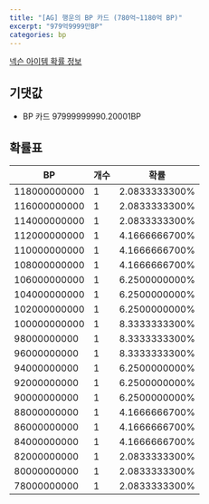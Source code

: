 ```yaml
---
title: "[AG] 행운의 BP 카드 (780억~1180억 BP)"
excerpt: "979억9999만BP"
categories: bp
---
```

[넥슨 아이템 확률 정보](http://iteminfo.nexon.com/probability/fo4?sn=7315)

## 기댓값
  - BP 카드 97999999990.20001BP

## 확률표

|BP|개수|확률|
|---|---|---|
|118000000000|1|2.0833333300%|
|116000000000|1|2.0833333300%|
|114000000000|1|2.0833333300%|
|112000000000|1|4.1666666700%|
|110000000000|1|4.1666666700%|
|108000000000|1|4.1666666700%|
|106000000000|1|6.2500000000%|
|104000000000|1|6.2500000000%|
|102000000000|1|6.2500000000%|
|100000000000|1|8.3333333300%|
|98000000000|1|8.3333333300%|
|96000000000|1|8.3333333300%|
|94000000000|1|6.2500000000%|
|92000000000|1|6.2500000000%|
|90000000000|1|6.2500000000%|
|88000000000|1|4.1666666700%|
|86000000000|1|4.1666666700%|
|84000000000|1|4.1666666700%|
|82000000000|1|2.0833333300%|
|80000000000|1|2.0833333300%|
|78000000000|1|2.0833333300%|
